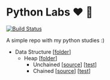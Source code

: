 # Python Labs :heart: :rocket:

[![Build Status](https://travis-ci.org/guidiego/python-lab.svg?branch=master)](https://travis-ci.org/guidiego/python-lab)   

A simple repo with my python studies :)

- Data Structure [[folder](https://github.com/guidiego/python-lab/tree/master/data_structure)]
  - Heap [[folder](https://github.com/guidiego/python-lab/tree/master/data_structure/heap)]
    - Unchained [[source](https://github.com/guidiego/python-lab/tree/master/data_structure/heap/unchained.py)] [[test](https://github.com/guidiego/python-lab/blob/master/data_structure/heap/tests/test_unchained_heap.py)]
    - Chained [[source](https://github.com/guidiego/python-lab/tree/master/data_structure/heap/chained.py)] [[test](https://github.com/guidiego/python-lab/blob/master/data_structure/heap/tests/test_chained_heap.py)]
